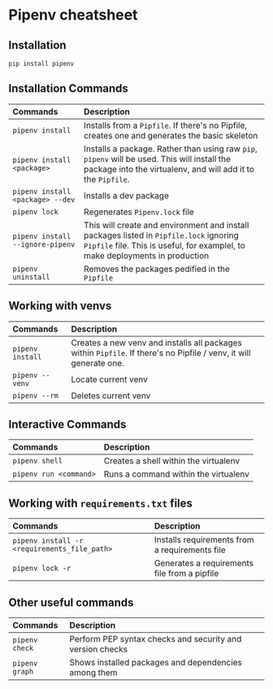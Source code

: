 # Pipenv cheatsheet

## Installation

`pip install pipenv`

## Installation Commands

| Commands         | Description | 
|:-----------------|:------------|
| `pipenv install` | Installs from a `Pipfile`. If there's no Pipfile, creates one and generates the basic skeleton |
| `pipenv install <package>` | Installs a package. Rather than using raw `pip`, `pipenv` will be used. This will install the package into the virtualenv, and will add it to the `Pipfile`. |
| `pipenv install <package> --dev` | Installs a dev package |
| `pipenv lock` | Regenerates `Pipenv.lock` file |
| `pipenv install --ignore-pipenv` | This will create and environment and install packages listed in `Pipfile.lock` ignoring `Pipfile` file. This is useful, for examplel, to make deployments in production |
| `pipenv uninstall` | Removes the packages pedified in the `Pipfile` |

## Working with venvs

| Commands         | Description | 
|:-----------------|:------------|
| `pipenv install` | Creates a new venv and installs all packages within `Pipfile`. If there's no Pipfile / venv, it will generate one. |
| `pipenv --venv` | Locate current venv |
| `pipenv --rm` | Deletes current venv |


##  Interactive Commands

| Commands         | Description | 
|:-----------------|:------------|
| `pipenv shell` | Creates a shell within the virtualenv |
| `pipenv run <command>` | Runs a command within the virtualenv |

## Working with `requirements.txt` files

| Commands         | Description | 
|:-----------------|:------------|
| `pipenv install -r <requirements_file_path>` | Installs requirements from a requirements file |
| `pipenv lock -r` | Generates a requirements file from a pipfile | 

## Other useful commands

| Commands         | Description | 
|:-----------------|:------------|
| `pipenv check` | Perform PEP syntax checks and security and version checks |
| `pipenv graph` | Shows installed packages and dependencies among them |
